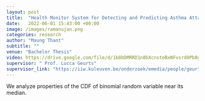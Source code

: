 ```yaml
---
layout: post
title:  "Health Monitor System for Detecting and Predicting Asthma Attacks"
date:   2022-06-01 15:43:00 +00:00
image: /images/ramanujan.png
categories: research
author: "Maung Thant"
subtitle: ""
venue: "Bachelor Thesis"
video: https://drive.google.com/file/d/1b8bDMRRD1n8bXcnsteBxNFvsrd0Pb8gG/view?usp=drive_link
supervisor: " Prof. Lucca Geurts"
supervisor_link: "https://iiw.kuleuven.be/onderzoek/emedia/people/geurtslucca"
---
```


We analyze properties of the CDF of binomial random variable near its median.

